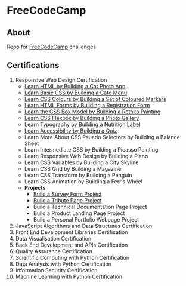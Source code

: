 # FreeCodeCamp


## About

Repo for [FreeCodeCamp](https://www.freecodecamp.org/) challenges

## Certifications

1. Responsive Web Design Certification
   - [Learn HTML by Building a Cat Photo App](ResponsiveWebDesign/LearnHTMLCatPhotoApp/)
   - [Learn Basic CSS by Building a Cafe Menu](ResponsiveWebDesign/LearnCSSCafeMenu/)
   - [Learn CSS Colours by Building a Set of Coloured Markers](ResponsiveWebDesign/LearnCSSColorsColoredMarkers/)
   - [Learn HTML Forms by Building a Registration Form](ResponsiveWebDesign/HTMLFormsRegistrationForm/)
   - [Learn the CSS Box Model by Building a Rothko Painting](ResponsiveWebDesign/CSSBoxModelRothkoPainting/)
   - [Learn CSS Flexbox by Building a Photo Gallery](ResponsiveWebDesign/CSSFlexBoxPhotoGallery/)
   - [Learn Typography by Building a Nutrition Label](ResponsiveWebDesign/LearnTypographyNutritionLabel/)
   - [Learn Accessibility by Building a Quiz](ResponsiveWebDesign/LearnAccessibilityQuiz/)
   - Learn More About CSS Psuedo Selectors by Building a Balance Sheet
   - Learn Intermediate CSS by Building a Picasso Painting
   - Learn Responsive Web Design by Building a Piano
   - Learn CSS Variables by Building a City Skyline
   - Learn CSS Grid by Building a Magazine
   - Learn CSS Transform by Building a Penguin
   - Learn CSS Animation by Building a Ferris Wheel
   - **Projects**
     - [Build a Survey Form Project](ResponsiveWebDesign/Projects/SurveyForm/)
     - [Build a Tribute Page Project](ResponsiveWebDesign/Projects/TributePage/)
     - Build a Technical Documentation Page Project
     - Build a Product Landing Page Project
     - Build a Personal Portfolio Webpage Project
2. JavaScript Algorithms and Data Structures Certification
3. Front End Development Libraries Certification
4. Data Visualisation Certification
5. Back End Development and APIs Certification
6. Quality Assurance Certification
7. Scientific Computing with Python Certification
8. Data Analysis with Python Certification
9. Information Security Certification
10. Machine Learning with Python Certification

